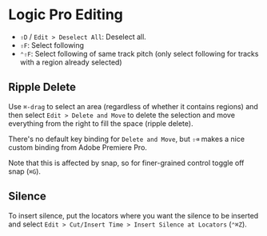 # Logic Pro Editing

- `⇧D` / `Edit > Deselect All`: Deselect all.
- `⇧F`: Select following
- `⌃⇧F`: Select following of same track pitch (only select following for tracks with a region already selected)

## Ripple Delete

Use `⌘-drag` to select an area (regardless of whether it contains regions) and then select `Edit > Delete and Move` to delete the selection and move everything from the right to fill the space (ripple delete).

There's no default key binding for `Delete and Move`, but `⇧⌫` makes a nice custom binding from Adobe Premiere Pro.

Note that this is affected by snap, so for finer-grained control toggle off snap (`⌘G`).

## Silence

To insert silence, put the locators where you want the silence to be inserted and select `Edit > Cut/Insert Time > Insert Silence at Locators` (`⌃⌘Z`).